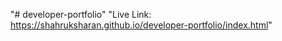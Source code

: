 "# developer-portfolio" 
"Live Link: https://shahruksharan.github.io/developer-portfolio/index.html"
